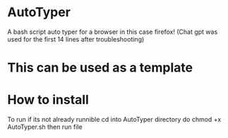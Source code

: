 # AutoTyper
A bash script auto typer for a browser
in this case firefox!
(Chat gpt was used for the first 14 lines after troubleshooting)
# This can be used as a template

# How to install
To run if its not already runnible cd into AutoTyper directory
do chmod +x AutoTyper.sh
then run file
